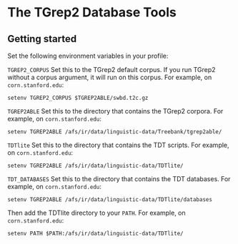 # The TGrep2 Database Tools

## Getting started

Set the following environment variables in your profile:

`TGREP2_CORPUS` Set this to the TGrep2 default corpus. If you run TGrep2 without a corpus argument, it will run on this corpus. For example, on `corn.stanford.edu`:

`setenv TGREP2_CORPUS $TGREP2ABLE/swbd.t2c.gz`

`TGREP2ABLE` Set this to the directory that contains the TGrep2 corpora. For example, on `corn.stanford.edu`:

`setenv TGREP2ABLE /afs/ir/data/linguistic-data/Treebank/tgrep2able/`

`TDTlite` Set this to the directory that contains the TDT scripts. For example, on `corn.stanford.edu`:

`setenv TGREP2ABLE /afs/ir/data/linguistic-data/TDTlite/`

`TDT_DATABASES` Set this to the directory that contains the TDT databases. For example, on `corn.stanford.edu`:

`setenv TGREP2ABLE /afs/ir/data/linguistic-data/TDTlite/databases`

Then add the TDTlite directory to your `PATH`. For example, on `corn.stanford.edu`:

`setenv PATH $PATH:/afs/ir/data/linguistic-data/TDTlite/`
